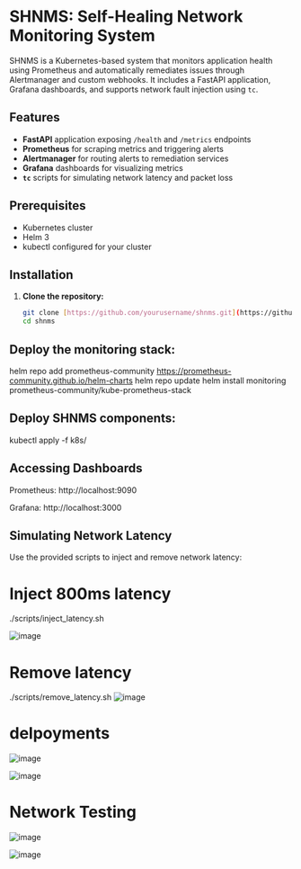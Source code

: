 
# SHNMS: Self-Healing Network Monitoring System

SHNMS is a Kubernetes-based system that monitors application health using Prometheus and automatically remediates issues through Alertmanager and custom webhooks. It includes a FastAPI application, Grafana dashboards, and supports network fault injection using `tc`.

## Features

- **FastAPI** application exposing `/health` and `/metrics` endpoints
- **Prometheus** for scraping metrics and triggering alerts
- **Alertmanager** for routing alerts to remediation services
- **Grafana** dashboards for visualizing metrics
- **`tc`** scripts for simulating network latency and packet loss

## Prerequisites

- Kubernetes cluster
- Helm 3
- kubectl configured for your cluster

##  Installation

1. **Clone the repository:**

   ```bash
   git clone [https://github.com/yourusername/shnms.git](https://github.com/jaspreet1388/shnms/blob/3886162b60e08e591c175a0e01c8fe973053b2da/README.md)
   cd shnms


## Deploy the monitoring stack:

helm repo add prometheus-community https://prometheus-community.github.io/helm-charts
helm repo update
helm install monitoring prometheus-community/kube-prometheus-stack

## Deploy SHNMS components:
kubectl apply -f k8s/


## Accessing Dashboards
Prometheus: http://localhost:9090

Grafana: http://localhost:3000


## Simulating Network Latency
Use the provided scripts to inject and remove network latency:

# Inject 800ms latency
./scripts/inject_latency.sh

![image](https://github.com/user-attachments/assets/ba34d68c-c74b-4175-b8fe-8fd010f5461f)


# Remove latency
./scripts/remove_latency.sh
![image](https://github.com/user-attachments/assets/129fa6fe-e5cc-4385-b824-8bbd2c9413a0)

# delpoyments

![image](https://github.com/user-attachments/assets/c872b3e6-e559-4983-b71a-fc60008ed45c)

![image](https://github.com/user-attachments/assets/45f8f87a-7194-44fb-866f-129947f51b8a)


# Network Testing

![image](https://github.com/user-attachments/assets/92b136b9-5795-403d-a913-01c9f7ecfb0d)

![image](https://github.com/user-attachments/assets/635e7143-7875-47f0-8d2a-52df51e10324)

